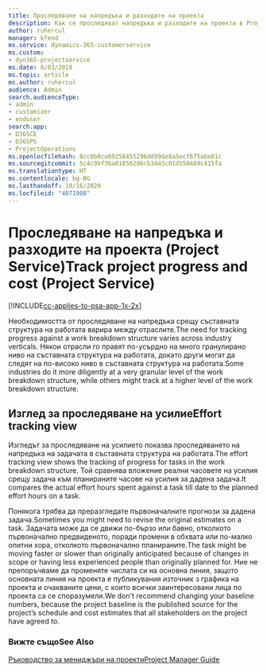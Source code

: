 ```yaml
---
title: Проследяване на напредъка и разходите на проекта
description: Как се проследяват напредъка и разходите на проекта в Project Service
author: ruhercul
manager: kfend
ms.service: dynamics-365-customerservice
ms.custom:
- dyn365-projectservice
ms.date: 8/03/2018
ms.topic: article
ms.author: ruhercul
audience: Admin
search.audienceType:
- admin
- customizer
- enduser
search.app:
- D365CE
- D365PS
- ProjectOperations
ms.openlocfilehash: 8cc0b0ca69258455296dd99de8a5ecf675abe81c
ms.sourcegitcommit: 5c4c9bf3ba018562d6cb3443c01d550489c415fa
ms.translationtype: HT
ms.contentlocale: bg-BG
ms.lasthandoff: 10/16/2020
ms.locfileid: "4071908"
---
```

# <a name="track-project-progress-and-cost-project-service"></a><span data-ttu-id="24c92-103">Проследяване на напредъка и разходите на проекта (Project Service)</span><span class="sxs-lookup"><span data-stu-id="24c92-103">Track project progress and cost (Project Service)</span></span>

[!INCLUDE[cc-applies-to-psa-app-1x-2x](../includes/cc-applies-to-psa-app-1x-2x.md)]

<span data-ttu-id="24c92-104">Необходимостта от проследяване на напредъка срещу съставната структура на работата варира между отраслите.</span><span class="sxs-lookup"><span data-stu-id="24c92-104">The need for tracking progress against a work breakdown structure varies across industry verticals.</span></span> <span data-ttu-id="24c92-105">Някои отрасли го правят по-усърдно на много гранулирано ниво на съставната структура на работата, докато други могат да следят на по-високо ниво в съставната структура на работата.</span><span class="sxs-lookup"><span data-stu-id="24c92-105">Some industries do it more diligently at a very granular level of the work breakdown structure, while others might track at a higher level of the work breakdown structure.</span></span>  
  
## <a name="effort-tracking-view"></a><span data-ttu-id="24c92-106">Изглед за проследяване на усилие</span><span class="sxs-lookup"><span data-stu-id="24c92-106">Effort tracking view</span></span>  
<span data-ttu-id="24c92-107">Изгледът за проследяване на усилието показва проследяването на напредъка на задачата в съставната структура на работата.</span><span class="sxs-lookup"><span data-stu-id="24c92-107">The effort tracking view shows the tracking of progress for tasks in the work breakdown structure.</span></span> <span data-ttu-id="24c92-108">Той сравнява вложение реални часовете на усилия срещу задача към планираните часове на усилия за дадена задача.</span><span class="sxs-lookup"><span data-stu-id="24c92-108">It compares the actual effort hours spent against a task till date to the planned effort hours on a task.</span></span>  
  
<span data-ttu-id="24c92-109">Понякога трябва да преразгледате първоначалните прогнози за дадена задача.</span><span class="sxs-lookup"><span data-stu-id="24c92-109">Sometimes you might need to revise the original estimates on a task.</span></span> <span data-ttu-id="24c92-110">Задачата може да се движи по-бързо или бавно, отколкото първоначално предвиденото, поради промени в обхвата или по-малко опитни хора, отколкото първоначално планираните.</span><span class="sxs-lookup"><span data-stu-id="24c92-110">The task might be moving faster or slower than originally anticipated because of changes in scope or having less experienced people than originally planned for.</span></span> <span data-ttu-id="24c92-111">Ние не препоръчваме да променяте числата си на основна линия, защото основната линия на проекта е публикувания източник з графика на проекта и очакваните цени, с които всички заинтересовани лица по проекта са се споразумели.</span><span class="sxs-lookup"><span data-stu-id="24c92-111">We don't recommend changing your baseline numbers, because the project baseline is the published source for the project’s schedule and cost estimates that all stakeholders on the project have agreed to.</span></span>  
  
### <a name="see-also"></a><span data-ttu-id="24c92-112">Вижте също</span><span class="sxs-lookup"><span data-stu-id="24c92-112">See Also</span></span>  
 [<span data-ttu-id="24c92-113">Ръководство за мениджъри на проекти</span><span class="sxs-lookup"><span data-stu-id="24c92-113">Project Manager Guide</span></span>](../psa/project-manager-guide.md)
